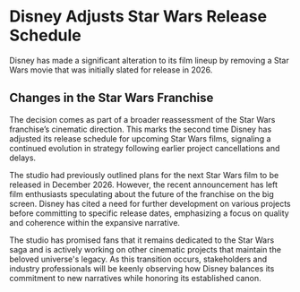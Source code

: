 # Disney Adjusts Star Wars Release Schedule  
Disney has made a significant alteration to its film lineup by removing a Star Wars movie that was initially slated for release in 2026. 

## Changes in the Star Wars Franchise  
The decision comes as part of a broader reassessment of the Star Wars franchise’s cinematic direction. This marks the second time Disney has adjusted its release schedule for upcoming Star Wars films, signaling a continued evolution in strategy following earlier project cancellations and delays.  

The studio had previously outlined plans for the next Star Wars film to be released in December 2026. However, the recent announcement has left film enthusiasts speculating about the future of the franchise on the big screen. Disney has cited a need for further development on various projects before committing to specific release dates, emphasizing a focus on quality and coherence within the expansive narrative.

The studio has promised fans that it remains dedicated to the Star Wars saga and is actively working on other cinematic projects that maintain the beloved universe's legacy. As this transition occurs, stakeholders and industry professionals will be keenly observing how Disney balances its commitment to new narratives while honoring its established canon.
